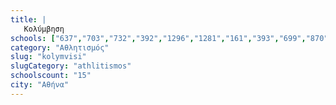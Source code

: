 ```yaml
---
title: |
   Κολύμβηση
schools: ["637","703","732","392","1296","1281","161","393","699","870","665","1774","390","1357","704"]
category: "Αθλητισμός"
slug: "kolymvisi"
slugCategory: "athlitismos"
schoolscount: "15"
city: "Αθήνα"
---
```


